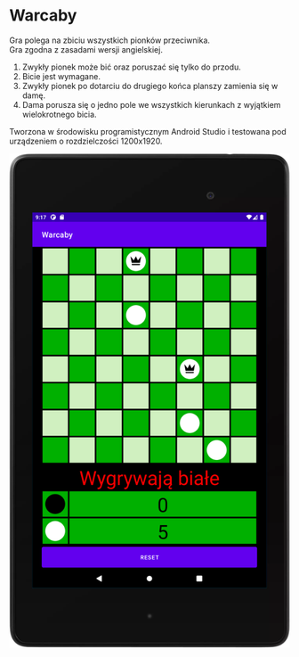 # Warcaby
Gra polega na zbiciu wszystkich pionków przeciwnika.<br />
Gra zgodna z zasadami wersji angielskiej.<br />
1. Zwykły pionek może bić oraz poruszać się tylko do przodu.<br />
2. Bicie jest wymagane.<br />
3. Zwykły pionek po dotarciu do drugiego końca planszy zamienia się w damę.<br />
4. Dama porusza się o jedno pole we wszystkich kierunkach z wyjątkiem wielokrotnego bicia.<br />

Tworzona w środowisku programistycznym Android Studio i testowana pod urządzeniem o rozdzielczości 1200x1920. 

![Screenshot](screenshot.png)
